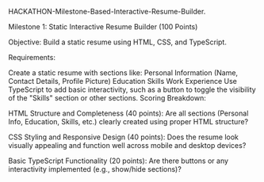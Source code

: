 HACKATHON-Milestone-Based-Interactive-Resume-Builder.

Milestone 1: Static Interactive Resume Builder (100 Points)

Objective: Build a static resume using HTML, CSS, and TypeScript.

Requirements:

Create a static resume with sections like:
Personal Information (Name, Contact Details, Profile Picture)
Education
Skills
Work Experience
Use TypeScript to add basic interactivity, such as a button to toggle the visibility of the "Skills" section or other sections.
Scoring Breakdown:

HTML Structure and Completeness (40 points):
Are all sections (Personal Info, Education, Skills, etc.) clearly created using proper HTML structure?

CSS Styling and Responsive Design (40 points):
Does the resume look visually appealing and function well across mobile and desktop devices?

Basic TypeScript Functionality (20 points):
Are there buttons or any interactivity implemented (e.g., show/hide sections)?
